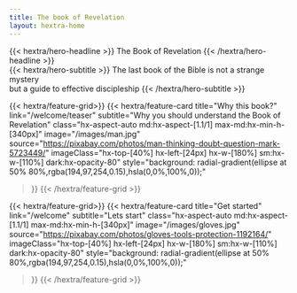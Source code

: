 ```yaml
---
title: The book of Revelation
layout: hextra-home
---
```


<div class="hx-mt-6 hx-mb-6">
{{< hextra/hero-headline >}}
  The Book of Revelation 
{{< /hextra/hero-headline >}}
</div>

<div class="hx-mb-12">
{{< hextra/hero-subtitle >}}
  The last book of the Bible is not a strange mystery
  &nbsp;<br class="sm:hx-block hx-hidden" />
  but a guide to effective discipleship
{{< /hextra/hero-subtitle >}}
</div>

<div class="hx-mt-6"></div>

{{< hextra/feature-grid>}}
  {{< hextra/feature-card
    title="Why this book?"
    link="/welcome/teaser"
    subtitle="Why you should understand the Book of Revelation"
    class="hx-aspect-auto md:hx-aspect-[1.1/1] max-md:hx-min-h-[340px]"
    image="/images/man.jpg"
    source="https://pixabay.com/photos/man-thinking-doubt-question-mark-5723449/"
    imageClass="hx-top-[40%] hx-left-[24px] hx-w-[180%] sm:hx-w-[110%] dark:hx-opacity-80"
    style="background: radial-gradient(ellipse at 50% 80%,rgba(194,97,254,0.15),hsla(0,0%,100%,0));"
  >}}
{{< /hextra/feature-grid >}}

{{< hextra/feature-grid>}}
  {{< hextra/feature-card
    title="Get started"
    link="/welcome"
    subtitle="Lets start"
    class="hx-aspect-auto md:hx-aspect-[1.1/1] max-md:hx-min-h-[340px]"
    image="/images/gloves.jpg"
    source="https://pixabay.com/photos/gloves-tools-protection-1192164/"
    imageClass="hx-top-[40%] hx-left-[24px] hx-w-[180%] sm:hx-w-[110%] dark:hx-opacity-80"
    style="background: radial-gradient(ellipse at 50% 80%,rgba(194,97,254,0.15),hsla(0,0%,100%,0));"
  >}}
{{< /hextra/feature-grid >}}

